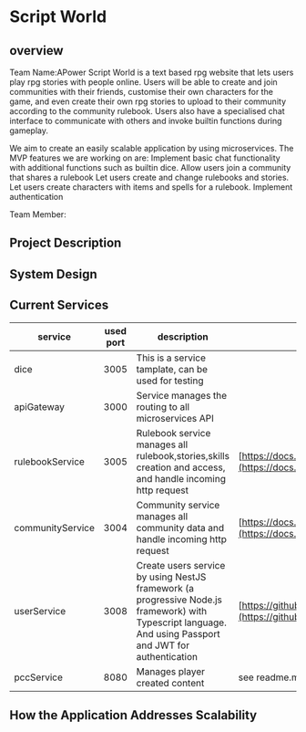 # Script World

## overview
Team Name:APower
Script World is a text based rpg website that lets users play rpg stories with people online. Users will be able to create and join communities with their friends, customise their own characters for the game, and even create their own rpg stories to upload to their community according to the community rulebook. Users also have a specialised chat interface to communicate with others and invoke builtin functions during gameplay.

We aim to create an easily scalable application by using microservices. 
The MVP features we are working on are:
Implement basic chat functionality with additional functions such as builtin dice.
Allow users join a community that shares a rulebook
Let users create and change rulebooks and stories.
Let users create characters with items and spells for a rulebook.
Implement authentication

Team Member:


## Project Description

## System Design

## Current Services

| service | used port | description | api document |
| --- | --- | --- | --- |
| dice | 3005 | This is a service tamplate, can be used for testing | |
| apiGateway | 3000 | Service manages the routing to all microservices API | |
| rulebookService | 3005 | Rulebook service manages all rulebook,stories,skills creation and access, and handle incoming http request | [https://docs.google.com/document/d/1M7XB4I3xLwcT0WQM_r4JxBjN55Go36tNeMqNGlQnwq8/edit#](https://docs.google.com/document/d/1M7XB4I3xLwcT0WQM_r4JxBjN55Go36tNeMqNGlQnwq8/edit#) |
| communityService | 3004 | Community service manages all community data and handle incoming http request | [https://docs.google.com/document/d/14wjDsvP9NK1BdJTZtBmN3OIEjCKfoN8HKU38hzlWan8/edit#](https://docs.google.com/document/d/14wjDsvP9NK1BdJTZtBmN3OIEjCKfoN8HKU38hzlWan8/edit#) |
| userService | 3008 | Create users service by using NestJS framework (a progressive Node.js framework) with Typescript language. And using Passport and JWT for authentication | [https://github.com/Jinhong19/APower/blob/master/user/userDocumentation/userDoc.md](https://github.com/Jinhong19/APower/blob/master/user/userDocumentation/userDoc.md) |
| pccService | 8080 | Manages player created content | see readme.md in pcc |


## How the Application Addresses Scalability
